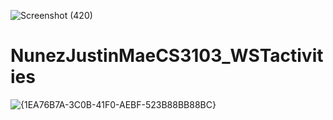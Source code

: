 ![Screenshot (420)](https://github.com/user-attachments/assets/e86d0c70-e708-4b45-bfc9-dd95f0978a85)
# NunezJustinMaeCS3103_WSTactivities
![{1EA76B7A-3C0B-41F0-AEBF-523B88BB88BC}](https://github.com/user-attachments/assets/c5946763-eb8c-4e10-ae0e-b6ce66f04b7d)
